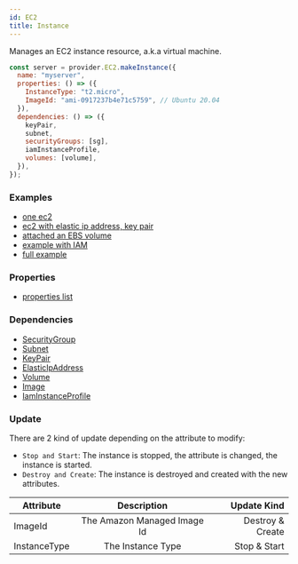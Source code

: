 ```yaml
---
id: EC2
title: Instance
---
```


Manages an EC2 instance resource, a.k.a virtual machine.

```js
const server = provider.EC2.makeInstance({
  name: "myserver",
  properties: () => ({
    InstanceType: "t2.micro",
    ImageId: "ami-0917237b4e71c5759", // Ubuntu 20.04
  }),
  dependencies: () => ({
    keyPair,
    subnet,
    securityGroups: [sg],
    iamInstanceProfile,
    volumes: [volume],
  }),
});
```

### Examples

- [one ec2](https://github.com/grucloud/grucloud/blob/main/examples/aws/ec2/ec2-simple/iac.js)
- [ec2 with elastic ip address, key pair](https://github.com/grucloud/grucloud/blob/main/examples/aws/ec2/ec2/iac.js)
- [attached an EBS volume](https://github.com/grucloud/grucloud/blob/main/examples/aws/ec2/volume/iac.js)
- [example with IAM](https://github.com/grucloud/grucloud/blob/main/examples/aws/iam/iam/iac.js)
- [full example](https://github.com/grucloud/grucloud/blob/main/examples/aws/ec2/ec2-vpc/iac.js)

### Properties

- [properties list](https://docs.aws.amazon.com/AWSJavaScriptSDK/latest/AWS/EC2.html#runInstances-property)

### Dependencies

- [SecurityGroup](./SecurityGroup.md)
- [Subnet](./Subnet.md)
- [KeyPair](./KeyPair.md)
- [ElasticIpAddress](./ElasticIpAddress.md)
- [Volume](./Volume.md)
- [Image](./Image.md)
- [IamInstanceProfile](../IAM/IamInstanceProfile.md)

### Update

There are 2 kind of update depending on the attribute to modify:

- `Stop and Start`: The instance is stopped, the attribute is changed, the instance is started.
- `Destroy and Create`: The instance is destroyed and created with the new attributes.

| Attribute    |         Description         |      Update Kind |
| ------------ | :-------------------------: | ---------------: |
| ImageId      | The Amazon Managed Image Id | Destroy & Create |
| InstanceType |      The Instance Type      |     Stop & Start |

